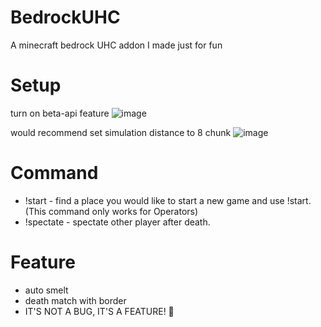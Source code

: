 # BedrockUHC
A minecraft bedrock UHC addon I made just for fun

# Setup

turn on beta-api feature
![image](https://github.com/user-attachments/assets/2708b085-03c0-45f9-8853-c5b60dcb595f)

would recommend set simulation distance to 8 chunk
![image](https://github.com/user-attachments/assets/85e0667c-ca2f-4a15-a5cc-9cebcc36b643)

# Command
- !start - find a place you would like to start a new game and use !start. (This command only works for Operators)
- !spectate - spectate other player after death.

# Feature
- auto smelt 
- death match with border
- IT'S NOT A BUG, IT'S A FEATURE! 🐞
